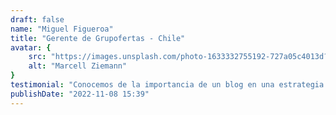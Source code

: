 ```yaml
---
draft: false
name: "Miguel Figueroa"
title: "Gerente de Grupofertas - Chile"
avatar: {
    src: "https://images.unsplash.com/photo-1633332755192-727a05c4013d?&fit=crop&w=280",
    alt: "Marcell Ziemann"
}
testimonial: "Conocemos de la importancia de un blog en una estrategia de posicionaminto de marca y esta herramineta WP es la clave. Hace más de un año trabajamos con Raymundo Ycaza y sabemos de su responsabilidda y lo más importante HONORABILIDAD , pese a que somos Chilenos la comunicación por la red es fluída y siempre esta presente. Podemos avalar las oportunas entregas de sus trabajos y la preocupación que tiene para mantener al día de los avances de los trabajos encomendados. Un saludo desde Chile"
publishDate: "2022-11-08 15:39"
---
```

